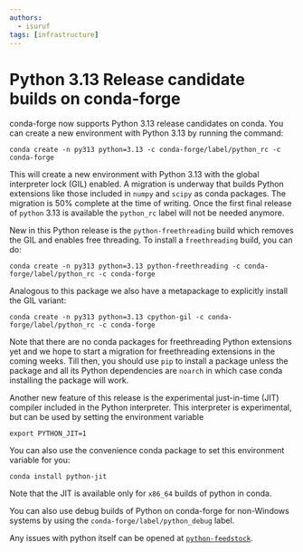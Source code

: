 ```yaml
---
authors:
  - isuruf
tags: [infrastructure]
---
```


# Python 3.13 Release candidate builds on conda-forge

conda-forge now supports Python 3.13 release candidates on conda.
You can create a new environment with Python 3.13 by running the
command:

    conda create -n py313 python=3.13 -c conda-forge/label/python_rc -c conda-forge

<!-- truncate -->

This will create a new environment with Python 3.13 with the global
interpreter lock (GIL) enabled. A migration is underway that builds
Python extensions like those included in `numpy` and `scipy` as conda packages. The migration
is 50% complete at the time of writing. Once the first final release of
`python` 3.13 is available the `python_rc` label will not be needed
anymore.

New in this Python release is the `python-freethreading` build which
removes the GIL and enables free threading. To install a `freethreading`
build, you can do:

    conda create -n py313 python=3.13 python-freethreading -c conda-forge/label/python_rc -c conda-forge

Analogous to this package we also have a metapackage to explicitly
install the GIL variant:

    conda create -n py313 python=3.13 cpython-gil -c conda-forge/label/python_rc -c conda-forge

Note that there are no conda packages for freethreading Python extensions yet and
we hope to start a migration for freethreading extensions in the
coming weeks. Till then, you should use `pip` to install a package
unless the package and all its Python dependencies are `noarch` in which
case conda installing the package will work.

Another new feature of this release is the experimental just-in-time
(JIT) compiler included in the Python interpreter. This interpreter is
experimental, but can be used by setting the environment variable

    export PYTHON_JIT=1

You can also use the convenience conda package to set this environment
variable for you:

    conda install python-jit

Note that the JIT is available only for `x86_64` builds of python in
conda.

You can also use debug builds of Python on conda-forge for non-Windows
systems by using the `conda-forge/label/python_debug` label.

Any issues with python itself can be opened at [`python-feedstock`](https://github.com/conda-forge/python-feedstock).

